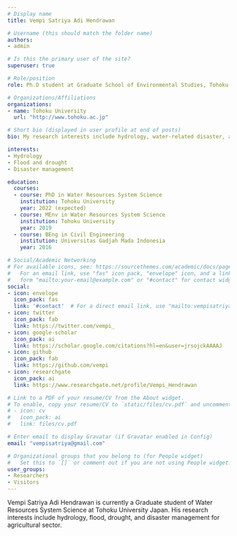 ```yaml
---
# Display name
title: Vempi Satriya Adi Hendrawan

# Username (this should match the folder name)
authors:
- admin

# Is this the primary user of the site?
superuser: true

# Role/position
role: Ph.D student at Graduate School of Environmental Studies, Tohoku University, Sendai Japan

# Organizations/Affiliations
organizations:
- name: Tohoku University
  url: "http://www.tohoku.ac.jp"

# Short bio (displayed in user profile at end of posts)
bio: My research interests include hydrology, water-related disaster, and global impact of drought on agriculture.

interests:
- Hydrology
- Flood and drought
- Disaster management

education:
  courses:
  - course: PhD in Water Resources System Science
    institution: Tohoku University
    year: 2022 (expected)
  - course: MEnv in Water Resources System Science
    institution: Tohoku University
    year: 2019
  - course: BEng in Civil Engineering
    institution: Universitas Gadjah Mada Indonesia
    year: 2016

# Social/Academic Networking
# For available icons, see: https://sourcethemes.com/academic/docs/page-builder/#icons
#   For an email link, use "fas" icon pack, "envelope" icon, and a link in the
#   form "mailto:your-email@example.com" or "#contact" for contact widget.
social:
- icon: envelope
  icon_pack: fas
  link: '#contact'  # For a direct email link, use "mailto:vempisatriya@gmail.com".
- icon: twitter
  icon_pack: fab
  link: https://twitter.com/vempi_
- icon: google-scholar
  icon_pack: ai
  link: https://scholar.google.com/citations?hl=en&user=jrsojckAAAAJ
- icon: github
  icon_pack: fab
  link: https://github.com/vempi
- icon: researchgate
  icon_pack: ai
  link: https://www.researchgate.net/profile/Vempi_Hendrawan

# Link to a PDF of your resume/CV from the About widget.
# To enable, copy your resume/CV to `static/files/cv.pdf` and uncomment the lines below.
# - icon: cv
#   icon_pack: ai
#   link: files/cv.pdf

# Enter email to display Gravatar (if Gravatar enabled in Config)
email: "vempisatriya@gmail.com"

# Organizational groups that you belong to (for People widget)
#   Set this to `[]` or comment out if you are not using People widget.
user_groups:
- Researchers
- Visitors
---
```


Vempi Satriya Adi Hendrawan is currently a Graduate student of Water Resources System Science at Tohoku University Japan. His research interests include hydrology, flood, drought, and disaster management for agricultural sector. 
